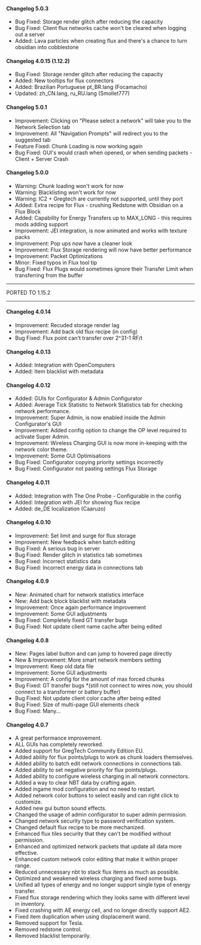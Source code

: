 #### Changelog 5.0.3

* Bug Fixed: Storage render glitch after reducing the capacity
* Bug Fixed: Client flux networks cache won't be cleared when logging out a server
* Added: Lava particles when creating flux and there's a chance to turn obsidian into cobblestone

#### Changelog 4.0.15 (1.12.2)

* Bug Fixed: Storage render glitch after reducing the capacity
* Added: New tooltips for flux connectors
* Added: Brazilian Portuguese pt_BR.lang (Focamacho)
* Updated: zh_CN.lang, ru_RU.lang (Smollet777)

#### Changelog 5.0.1

* Improvement: Clicking on "Please select a network" will take you to the Network Selection tab
* Improvement: All "Navigation Prompts" will redirect you to the suggested tab
* Feature Fixed: Chunk Loading is now working again
* Bug Fixed: GUI's would crash when opened, or when sending packets - Client + Server Crash

#### Changelog 5.0.0

* Warning: Chunk loading won't work for now
* Warning: Blacklisting won't work for now
* Warning: IC2 + Gregtech are currently not supported, until they port
* Added: Extra recipe for Flux - crushing Redstone with Obsidian on a Flux Block
* Added: Capability for Energy Transfers up to MAX_LONG - this requires mods adding support
* Improvement: JEI integration, is now animated and works with texture packs
* Improvement: Pop ups now have a cleaner look
* Improvement: Flux Storage rendering will now have better performance
* Improvement: Packet Optimizations
* Minor: Fixed typos in Flux tool tip
* Bug Fixed: Flux Plugs would sometimes ignore their Transfer Limit when transferring from the buffer

------

PORTED TO 1.15.2

------

#### Changelog 4.0.14

* Improvement: Recuded storage render lag
* Improvement: Add back old flux recipe (in config)
* Bug Fixed: Flux point can't transfer over 2^31-1 RF/t

#### Changelog 4.0.13

* Added: Integration with OpenComputers
* Added: Item blacklist with metadata

#### Changelog 4.0.12

* Added: GUIs for Configurator & Admin Configurator
* Added: Average Tick Statistic to Network Statistics tab for checking network performance.
* Improvement: Super Admin, is now enabled inside the Admin Configurator's GUI
* Improvement: Added config option to change the OP level required to activate Super Admin.
* Improvement: Wireless Charging GUI is now more in-keeping with the network color theme.
* Improvement: Some GUI Optimisations
* Bug Fixed: Configurator copying priority settings incorrectly
* Bug Fixed: Configurator not pasting settings Flux Storage

#### Changelog 4.0.11

* Added: Integration with The One Probe - Configurable in the config
* Added: Integration with JEI for showing flux recipe
* Added: de_DE localization (Caaruzo)

#### Changelog 4.0.10

* Improvement: Set limit and surge for flux storage
* Improvement: New feedback when batch editing
* Bug Fixed: A serious bug in server
* Bug Fixed: Render glitch in statistics tab sometimes
* Bug Fixed: Incorrect statistics data
* Bug Fixed: Incorrect energy data in connections tab

#### Changelog 4.0.9

* New: Animated chart for network statistics interface
* New: Add back block blacklist with metadata
* Improvement: Once again performance improvement
* Improvement: Some GUI adjustments
* Bug Fixed: Completely fixed GT transfer bugs
* Bug Fixed: Not update client name cache after being edited

#### Changelog 4.0.8

* New: Pages label button and can jump to hovered page directly
* New & Improvement: More smart network members setting
* Improvement: Keep old data file
* Improvement: Some GUI adjustments
* Improvement: A config for the amount of max forced chunks
* Bug Fixed: GT transfer bugs *(still not connect to wires now, you should connect to a transformer or battery buffer)
* Bug Fixed: Not update client color cache after being edited
* Bug Fixed: Size of multi-page GUI elements check
* Bug Fixed: Many...

#### Changelog 4.0.7

* A great performance improvement.
* ALL GUIs has completely reworked.
* Added support for GregTech Community Edition EU.
* Added ability for flux points/plugs to work as chunk loaders themselves.
* Added ability to batch edit network connections in connections tab.
* Added ability to set negative priority for flux points/plugs.
* Added ability to configure wireless charging in all network connectors.
* Added a way to clear NBT data by crafting again.
* Added ingame mod configuration and no need to restart.
* Added network color buttons to select easily and can right click to customize.
* Added new gui button sound effects.
* Changed the usage of admin configurator to super admin permission.
* Changed network security type to password verification system.
* Changed default flux recipe to be more mechanized.
* Enhanced flux tiles security that they can't be modified without permission.
* Enhanced and optimized network packets that update all data more effective.
* Enhanced custom network color editing that make it within proper range.
* Reduced unnecessary nbt to stack flux items as much as possible.
* Optimized and weakened wireless charging and fixed some bugs.
* Unified all types of energy and no longer support single type of energy transfer.
* Fixed flux storage rendering which they looks same with different level in inventory.
* Fixed crashing with AE energy cell, and no longer directly support AE2.
* Fixed item duplication when using displacement wand.
* Removed support for Tesla.
* Removed redstone control.
* Removed blacklist temporarily.